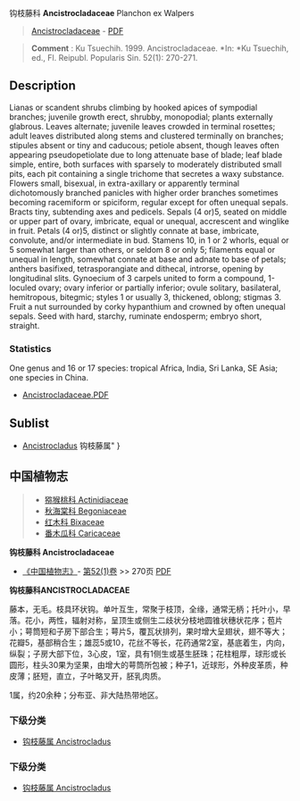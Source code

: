钩枝藤科 **Ancistrocladaceae** Planchon ex Walpers

> [Ancistrocladaceae](http://www.iplant.cn/info/Ancistrocladaceae?t=foc) - [PDF](http://www.iplant.cn/foc/pdf/Ancistrocladaceae.pdf)


> **Comment** : 
> Ku Tsuechih. 1999. Ancistrocladaceae. *In: *Ku Tsuechih, ed., Fl. Reipubl. Popularis Sin. 52(1): 270-271.

## Description

Lianas or scandent shrubs climbing by hooked apices of sympodial branches; juvenile growth erect, shrubby, monopodial; plants externally glabrous. Leaves alternate; juvenile leaves crowded in terminal rosettes; adult leaves distributed along stems and clustered terminally on branches; stipules absent or tiny and caducous; petiole absent, though leaves often appearing pseudopetiolate due to long attenuate base of blade; leaf blade simple, entire, both surfaces with sparsely to moderately distributed small pits, each pit containing a single trichome that secretes a waxy substance. Flowers small, bisexual, in extra-axillary or apparently terminal dichotomously branched panicles with higher order branches sometimes becoming racemiform or spiciform, regular except for often unequal sepals. Bracts tiny, subtending axes and pedicels. Sepals (4 or)5, seated on middle or upper part of ovary, imbricate, equal or unequal, accrescent and winglike in fruit. Petals (4 or)5, distinct or slightly connate at base, imbricate, convolute, and/or intermediate in bud. Stamens 10, in 1 or 2 whorls, equal or 5 somewhat larger than others, or seldom 8 or only 5; filaments equal or unequal in length, somewhat connate at base and adnate to base of petals; anthers basifixed, tetrasporangiate and dithecal, introrse, opening by longitudinal slits. Gynoecium of 3 carpels united to form a compound, 1-loculed ovary; ovary inferior or partially inferior; ovule solitary, basilateral, hemitropous, bitegmic; styles 1 or usually 3, thickened, oblong; stigmas 3. Fruit a nut surrounded by corky hypanthium and crowned by often unequal sepals. Seed with hard, starchy, ruminate endosperm; embryo short, straight.

### Statistics
One genus and 16 or 17 species: tropical Africa, India, Sri Lanka, SE Asia; one species in China.


* [Ancistrocladaceae.PDF](http://www.iplant.cn/foc/pdf/Ancistrocladaceae.pdf)

## Sublist

* [Ancistrocladus](http://www.iplant.cn/info/Ancistrocladus?t=foc) 钩枝藤属"
}

## 中国植物志

> * [猕猴桃科  Actinidiaceae](Actinidiaceae-猕猴桃科.md)
> * [秋海棠科  Begoniaceae](Begoniaceae-秋海棠科.md)
> * [红木科  Bixaceae](Bixaceae-红木科.md)
> * [番木瓜科  Caricaceae](Caricaceae-番木瓜科.md)


**钩枝藤科 Ancistrocladaceae**

* [《中国植物志》](http://www.iplant.cn/frps)- [第52(1)卷](http://www.iplant.cn/frps/vol/52(1)) >> 270页 [PDF](http://www.iplant.cn/frps/pdf/52(1)/270z.pdf)


**钩枝藤科ANCISTROCLADACEAE**

藤本，无毛。枝具环状钩。单叶互生，常聚于枝顶，全缘，通常无柄；托叶小，早落。花小，两性，辐射对称，呈顶生或侧生二歧状分枝地圆锥状穗状花序；苞片小；萼筒短和子房下部合生；萼片5，覆瓦状排列，果时增大呈翅状，翅不等大；花瓣5，基部稍合生；雄蕊5或10，花丝不等长，花药通常2室，基底着生，内向，纵裂；子房大部下位，3心皮，1室，具有1侧生或基生胚珠；花柱粗厚，球形或长圆形，柱头30果为坚果，由增大的萼筒所包被；种子1，近球形，外种皮革质，种皮薄；胚短，直立，子叶略叉开，胚乳肉质。

1属，约20余种；分布亚、非大陆热带地区。

### 下级分类
* [钩枝藤属  Ancistrocladus](Ancistrocladus-钩枝藤属.md)

### 下级分类
* [钩枝藤属  Ancistrocladus](http://www.iplant.cn/info/sp/Ancistrocladus?t=z)
